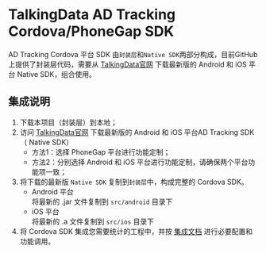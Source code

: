 # TalkingData AD Tracking Cordova/PhoneGap SDK
AD Tracking Cordova 平台 SDK 由`封装层`和`Native SDK`两部分构成，目前GitHub上提供了封装层代码，需要从 [TalkingData官网](https://www.talkingdata.com/spa/sdk/#/config) 下载最新版的 Android 和 iOS 平台 Native SDK，组合使用。
## 集成说明
1. 下载本项目（封装层）到本地；  
2. 访问 [TalkingData官网](https://www.talkingdata.com/spa/sdk/#/config) 下载最新版的 Android 和 iOS 平台AD Tracking SDK（ Native SDK）
	- 方法1：选择 PhoneGap 平台进行功能定制；
	- 方法2：分别选择 Android 和 iOS 平台进行功能定制，请确保两个平台功能项一致；
3. 将下载的最新版 `Native SDK` 复制到`封装层`中，构成完整的 Cordova SDK。  
	- Android 平台  
	将最新的 .jar 文件复制到 `src/android` 目录下
	- iOS 平台  
	将最新的 .a 文件复制到 `src/ios` 目录下
4. 将 Cordova SDK 集成您需要统计的工程中，并按 [集成文档](http://doc.talkingdata.com/posts/860) 进行必要配置和功能调用。
